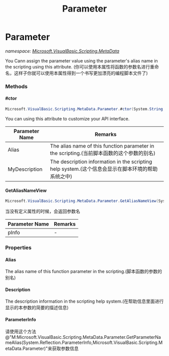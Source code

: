 ﻿---
title: Parameter
---

# Parameter
_namespace: [Microsoft.VisualBasic.Scripting.MetaData](N-Microsoft.VisualBasic.Scripting.MetaData.html)_

You Cann assign the parameter value using the parameter's alias name in the scripting using this attribute.
 (你可以使用本属性将函数的参数名进行重命名，这样子你就可以使用本属性得到一个书写更加漂亮的编程脚本文件了)

### Methods

#### #ctor
```csharp
Microsoft.VisualBasic.Scripting.MetaData.Parameter.#ctor(System.String,System.String)
```
You can using this attribute to customize your API interface.

|Parameter Name|Remarks|
|--------------|-------|
|Alias|The alias name of this function parameter in the scripting.(当前脚本函数的这个参数的别名)|
|MyDescription|The description information in the scripting help system.(这个信息会显示在脚本环境的帮助系统之中)|


#### GetAliasNameView
```csharp
Microsoft.VisualBasic.Scripting.MetaData.Parameter.GetAliasNameView(System.Reflection.ParameterInfo)
```
当没有定义属性的时候，会返回参数名

|Parameter Name|Remarks|
|--------------|-------|
|pInfo|-|




### Properties

#### Alias
The alias name of this function parameter in the scripting.(脚本函数的参数的别名)
#### Description
The description information in the scripting help system.(在帮助信息里面进行显示的本参数的简要的描述信息)
#### ParameterInfo
请使用这个方法@"M:Microsoft.VisualBasic.Scripting.MetaData.Parameter.GetParameterNameAlias(System.Reflection.ParameterInfo,Microsoft.VisualBasic.Scripting.MetaData.Parameter)"来获取参数信息

